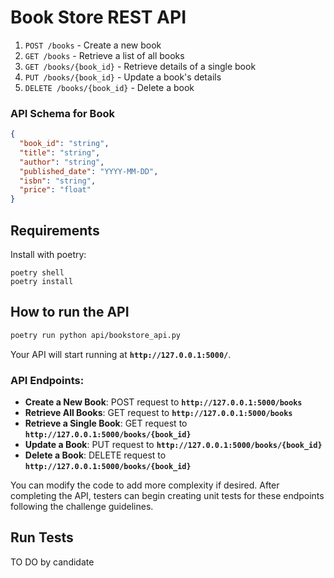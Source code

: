 # Book Store REST API

1. `POST /books` - Create a new book
2. `GET /books` - Retrieve a list of all books
3. `GET /books/{book_id}` - Retrieve details of a single book
4. `PUT /books/{book_id}` - Update a book's details
5. `DELETE /books/{book_id}` - Delete a book

### API Schema for Book

```json
{
  "book_id": "string",
  "title": "string",
  "author": "string",
  "published_date": "YYYY-MM-DD",
  "isbn": "string",
  "price": "float"
}
```

## Requirements

Install with poetry:

```shell script
poetry shell
poetry install 
```

## How to run the API

```bash
poetry run python api/bookstore_api.py

```

Your API will start running at **`http://127.0.0.1:5000/`**.

### **API Endpoints:**

- **Create a New Book**: POST request to **`http://127.0.0.1:5000/books`**
- **Retrieve All Books**: GET request to **`http://127.0.0.1:5000/books`**
- **Retrieve a Single Book**: GET request to **`http://127.0.0.1:5000/books/{book_id}`**
- **Update a Book**: PUT request to **`http://127.0.0.1:5000/books/{book_id}`**
- **Delete a Book**: DELETE request to **`http://127.0.0.1:5000/books/{book_id}`**

You can modify the code to add more complexity if desired. After completing the API, testers can begin creating unit tests for these endpoints following the challenge guidelines.

## Run Tests

TO DO by candidate
